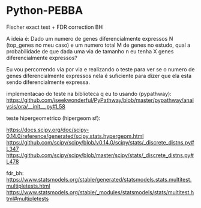 # Python-PEBBA


Fischer exact test + FDR correction BH

A ideia é:
Dado um numero de genes diferencialmente expressos N (top_genes no meu caso) e um numero total M de genes no estudo, qual a probabilidade de que dada uma via de tamanho n eu tenha X genes diferencialmente expressos?

Eu vou percorrendo via por via e realizando o teste para ver se o numero de genes diferencialmente expressos nela é suficiente para dizer que ela esta sendo diferencialmente expressa.




implementacao do teste na biblioteca q eu to usando (pypathway):
https://github.com/iseekwonderful/PyPathway/blob/master/pypathway/analysis/ora/__init__.py#L58


teste hipergeometrico (hipergeom sf):

https://docs.scipy.org/doc/scipy-0.14.0/reference/generated/scipy.stats.hypergeom.html
https://github.com/scipy/scipy/blob/v0.14.0/scipy/stats/_discrete_distns.py#L347
https://github.com/scipy/scipy/blob/master/scipy/stats/_discrete_distns.py#L478

fdr_bh:
https://www.statsmodels.org/stable/generated/statsmodels.stats.multitest.multipletests.html
https://www.statsmodels.org/stable/_modules/statsmodels/stats/multitest.html#multipletests
